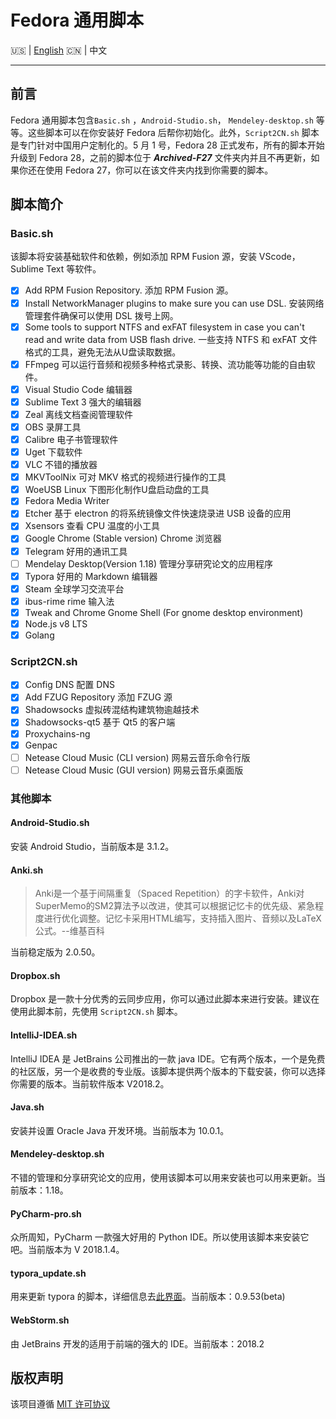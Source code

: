 # Fedora 通用脚本

:us: | [English](https://github.com/Triple-R/FCS/blob/master/README.md) :cn: | 中文
***

## 前言

Fedora 通用脚本包含`Basic.sh` ，`Android-Studio.sh`， `Mendeley-desktop.sh` 等等。这些脚本可以在你安装好 Fedora 后帮你初始化。此外，`Script2CN.sh` 脚本是专门针对中国用户定制化的。5 月 1 号，Fedora 28 正式发布，所有的脚本开始升级到 Fedora 28，之前的脚本位于 ***Archived-F27*** 文件夹内并且不再更新，如果你还在使用 Fedora 27，你可以在该文件夹内找到你需要的脚本。

## 脚本简介

### Basic.sh

该脚本将安装基础软件和依赖，例如添加 RPM Fusion 源，安装 VScode，Sublime Text 等软件。

- [x] Add RPM Fusion Repository. 添加 RPM Fusion 源。
- [x] Install NetworkManager plugins to make sure you can use DSL. 安装网络管理套件确保可以使用 DSL 拨号上网。
- [x] Some tools to support NTFS and exFAT filesystem in case you can't read and write data from USB flash drive. 一些支持 NTFS 和 exFAT 文件格式的工具，避免无法从U盘读取数据。
- [x] FFmpeg 可以运行音频和视频多种格式录影、转换、流功能等功能的自由软件。
- [x] Visual Studio Code 编辑器
- [x] Sublime Text 3 强大的编辑器
- [x] Zeal 离线文档查阅管理软件
- [x] OBS 录屏工具
- [x] Calibre 电子书管理软件
- [x] Uget 下载软件
- [x] VLC 不错的播放器
- [x] MKVToolNix 可对 MKV 格式的视频进行操作的工具
- [x] WoeUSB Linux 下图形化制作U盘启动盘的工具
- [x] Fedora Media Writer
- [x] Etcher 基于 electron 的将系统镜像文件快速烧录进 USB 设备的应用
- [x] Xsensors 查看 CPU 温度的小工具
- [x] Google Chrome (Stable version) Chrome 浏览器
- [x] Telegram 好用的通讯工具
- [ ] Mendelay Desktop(Version 1.18) 管理分享研究论文的应用程序
- [x] Typora 好用的 Markdown 编辑器
- [x] Steam 全球学习交流平台
- [x] ibus-rime rime 输入法
- [x] Tweak and Chrome Gnome Shell (For gnome desktop environment)
- [x] Node.js v8 LTS
- [x] Golang

### Script2CN.sh

- [x] Config DNS  配置 DNS
- [x] Add FZUG Repository 添加 FZUG 源
- [x] Shadowsocks  虚拟砖混结构建筑物逾越技术
- [x] Shadowsocks-qt5 基于 Qt5 的客户端
- [x] Proxychains-ng 
- [x] Genpac 
- [ ] Netease Cloud Music (CLI version)  网易云音乐命令行版
- [ ] Netease Cloud Music (GUI version) 网易云音乐桌面版

### 其他脚本

####  Android-Studio.sh

安装 Android Studio，当前版本是 3.1.2。

#### Anki.sh

> Anki是一个基于间隔重复（Spaced Repetition）的字卡软件，Anki对SuperMemo的SM2算法予以改进，使其可以根据记忆卡的优先级、紧急程度进行优化调整。记忆卡采用HTML编写，支持插入图片、音频以及LaTeX公式。--维基百科

当前稳定版为 2.0.50。

#### Dropbox.sh

Dropbox 是一款十分优秀的云同步应用，你可以通过此脚本来进行安装。建议在使用此脚本前，先使用 `Script2CN.sh` 脚本。

#### IntelliJ-IDEA.sh

IntelliJ IDEA 是 JetBrains 公司推出的一款 java IDE。它有两个版本，一个是免费的社区版，另一个是收费的专业版。该脚本提供两个版本的下载安装，你可以选择你需要的版本。当前软件版本 V2018.2。

#### Java.sh

安装并设置 Oracle Java 开发环境。当前版本为 10.0.1。

#### Mendeley-desktop.sh

不错的管理和分享研究论文的应用，使用该脚本可以用来安装也可以用来更新。当前版本：1.18。

#### PyCharm-pro.sh

众所周知，PyCharm 一款强大好用的 Python IDE。所以使用该脚本来安装它吧。当前版本为 V 2018.1.4。

#### typora_update.sh

用来更新 typora 的脚本，详细信息去[此界面](https://github.com/Triple-R/typora-update)。当前版本：0.9.53(beta)

#### WebStorm.sh

由 JetBrains 开发的适用于前端的强大的 IDE。当前版本：2018.2

## 版权声明

该项目遵循 [MIT 许可协议](https://github.com/Triple-R/FCS/blob/master/LICENSE)

